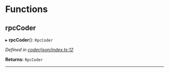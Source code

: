 

# Functions

<a id="rpccoder"></a>

##  rpcCoder

▸ **rpcCoder**(): `RpcCoder`

*Defined in [coder/json/index.ts:12](https://github.com/polkadot-js/api/blob/6056fbc/packages/rpc-provider/src/coder/json/index.ts#L12)*

**Returns:** `RpcCoder`

___


